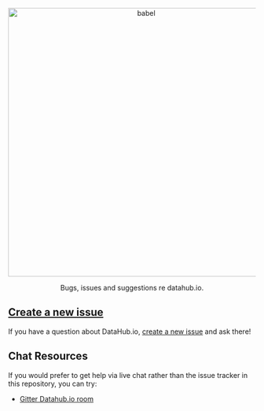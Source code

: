<p align="center">
  <a href="https://babeljs.io/">
    <img alt="babel" src="http://datahub.io/static/img/logo-cube.png" width="546">
  </a>
</p>

<p align="center">
  Bugs, issues and suggestions re datahub.io.
</p>

## [Create a new issue](https://github.com/datahubio/qa/issues/new)

If you have a question about DataHub.io, [create a new issue](https://github.com/datahubio/qa/issues/new)
and ask there!

## Chat Resources

If you would prefer to get help via live chat rather than the issue tracker in
this repository, you can try:

* [Gitter Datahub.io room](https://gitter.im/datahubio/)
